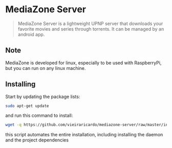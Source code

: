 # MediaZone Server

> MediaZone Server is a lightweight UPNP server that downloads your favorite movies and series through torrents. It can be managed by an android app.

## Note

MediaZone is developed for linux, especially to be used with RaspberryPi, but you can run on any linux machine.

## Installing

Start by updating the package lists:
```bash
sudo apt-get update
```
and run this command to install:
```bash
wget -q https://github.com/vieiraricardo/mediazone-server/raw/master/install.sh && sudo chmod +x install.sh && ./install.sh
```
this script automates the entire installation, including installing the daemon and the project dependencies
